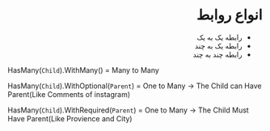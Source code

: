 <div dir="auto" align="right">
   <h1> انواع روابط </h1>
</div>

<div dir="auto" align="right">
   <ul>
      <li>رابطه یک به یک </li>
      <li>رابطه یک به چند</li>
      <li>رابطه چند به چند</li>
   </ul>
</div>
 

HasMany(`Child`).WithMany() = Many to Many

HasMany(`Child`).WithOptional(`Parent`) = One to Many -> The Child can Have Parent(Like Comments of instagram)

HasMany(`Child`).WithRequired(`Parent`) = One to Many -> The Child Must Have Parent(Like Provience and City)